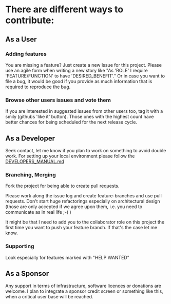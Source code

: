# There are different ways to contribute:

## As a User

### Adding features
You are missing a feature? Just create a new Issue for this project. Please use an agile form when writing a new story like
"As 'ROLE' I require 'FEATURE/FUNCTION' to have 'DESIRED_BENEFIT'." Or in case you want to file a bug, it would be good if you provide as much information that is required to reproduce the bug.

### Browse other users issues and vote them
If you are interested in suggested issues from other users too, tag it with a smily (githubs 'like it' button).
Those ones with the highest count have better chances for being scheduled for the next release cycle.

## As a Developer

Seek contact, let me know if you plan to work on something to avoid double work.
For setting up your local environment please follow the [DEVELOPERS_MANUAL.md](DEVELOPERS_MANUAL.md)

### Branching, Merging
Fork the project for being able to create pull requests.

Please work along the issue log and create feature-branches and use pull requests. 
Don't start huge refactorings especially on architectural design (those are only accepted if we agree upon them, 
i.e. you need to communicate as in real life ;-) )

It might be that I need to add you to the collaborator role on this project the first time you want to push your feature branch.
If that's the case let me know.

### Supporting
Look especially for features marked with "HELP WANTED"

## As a Sponsor

Any support in terms of infrastructure, software licences or donations are welcome.
I plan to integrate a sponsor credit screen or something like this, when a critical 
user base will be reached.
